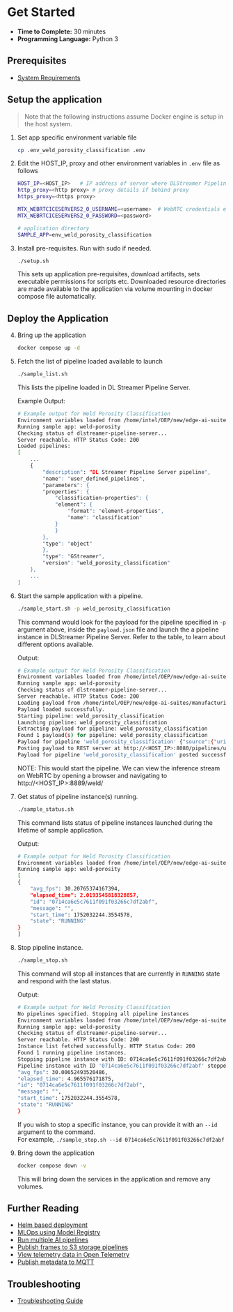 # Get Started

-   **Time to Complete:** 30 minutes
-   **Programming Language:**  Python 3

## Prerequisites

- [System Requirements](docs/user-guide/system-requirements.md)

## Setup the application
> Note that the following instructions assume Docker engine is setup in the host system.
1.  Set app specific environment variable file
    ```sh
    cp .env_weld_porosity_classification .env
    ```    

2.  Edit the HOST_IP, proxy and other environment variables in `.env` file as follows
    ```sh
    HOST_IP=<HOST_IP>   # IP address of server where DLStreamer Pipeline Server is running.
    http_proxy=<http proxy> # proxy details if behind proxy
    https_proxy=<https proxy>

    MTX_WEBRTCICESERVERS2_0_USERNAME=<username>  # WebRTC credentials e.g. intel1234
    MTX_WEBRTCICESERVERS2_0_PASSWORD=<password>

    # application directory
    SAMPLE_APP=env_weld_porosity_classification
    ```
3.  Install pre-requisites. Run with sudo if needed.
    ```sh
    ./setup.sh
    ```
    This sets up application pre-requisites, download artifacts, sets executable permissions for scripts etc. Downloaded resource directories are made available to the application via volume mounting in docker compose file automatically.

## Deploy the Application

4.  Bring up the application
    ```sh
    docker compose up -d
    ```
5.  Fetch the list of pipeline loaded available to launch
    ```sh
    ./sample_list.sh
    ```
    This lists the pipeline loaded in DL Streamer Pipeline Server.
    
    Example Output:

    ```sh
    # Example output for Weld Porosity Classification
    Environment variables loaded from /home/intel/OEP/new/edge-ai-suites/manufacturing-ai-suite/industrial-edge-insights-vision/.env
    Running sample app: weld-porosity
    Checking status of dlstreamer-pipeline-server...
    Server reachable. HTTP Status Code: 200
    Loaded pipelines:
    [
        ...
        {
            "description": "DL Streamer Pipeline Server pipeline",
            "name": "user_defined_pipelines",
            "parameters": {
            "properties": {
                "classification-properties": {
                "element": {
                    "format": "element-properties",
                    "name": "classification"
                }
                }
            },
            "type": "object"
            },
            "type": "GStreamer",
            "version": "weld_porosity_classification"
        },
        ...
    ]
    ```
6.  Start the sample application with a pipeline.
    ```sh
    ./sample_start.sh -p weld_porosity_classification
    ```
    This command would look for the payload for the pipeline specified in `-p` argument above, inside the `payload.json` file and launch the a pipeline instance in DLStreamer Pipeline Server. Refer to the table, to learn about different options available. 
    
    Output:

    ```sh
    # Example output for Weld Porosity Classification
    Environment variables loaded from /home/intel/OEP/new/edge-ai-suites/manufacturing-ai-suite/industrial-edge-insights-vision/.env
    Running sample app: weld-porosity
    Checking status of dlstreamer-pipeline-server...
    Server reachable. HTTP Status Code: 200
    Loading payload from /home/intel/OEP/new/edge-ai-suites/manufacturing-ai-suite/industrial-edge-insights-vision/apps/weld-porosity/payload.json
    Payload loaded successfully.
    Starting pipeline: weld_porosity_classification
    Launching pipeline: weld_porosity_classification
    Extracting payload for pipeline: weld_porosity_classification
    Found 1 payload(s) for pipeline: weld_porosity_classification
    Payload for pipeline 'weld_porosity_classification' {"source":{"uri":"file:///home/pipeline-server/resources/videos/welding.avi","type":"uri"},"destination":{"frame":{"type":"webrtc","peer-id":"weld"}},"parameters":{"classification-properties":{"model":"/home/pipeline-server/resources/models/weld-porosity/deployment/Classification/model/model.xml","device":"CPU"}}}
    Posting payload to REST server at http://<HOST_IP>:8080/pipelines/user_defined_pipelines/weld_porosity_classification
    Payload for pipeline 'weld_porosity_classification' posted successfully. Response: "6d06422c5c7511f091f03266c7df2abf"

    ```
    NOTE: This would start the pipeline. We can view the inference stream on WebRTC by opening a browser and navigating to http://<HOST_IP>:8889/weld/
    
7.  Get status of pipeline instance(s) running.
    ```sh
    ./sample_status.sh
    ```
    This command lists status of pipeline instances launched during the lifetime of sample application.
    
    Output:
    ```sh
    # Example output for Weld Porosity Classification
    Environment variables loaded from /home/intel/OEP/new/edge-ai-suites/manufacturing-ai-suite/industrial-edge-insights-vision/.env
    Running sample app: weld-porosity
    [
    {
        "avg_fps": 30.20765374167394,
        "elapsed_time": 2.0193545818328857,
        "id": "0714ca6e5c7611f091f03266c7df2abf",
        "message": "",
        "start_time": 1752032244.3554578,
        "state": "RUNNING"
    }
    ]
    ```
8.  Stop pipeline instance.
    ```sh
    ./sample_stop.sh
    ```
    This command will stop all instances that are currently in `RUNNING` state and respond with the last status.
    
    Output:
    ```sh
    # Example output for Weld Porosity Classification
    No pipelines specified. Stopping all pipeline instances
    Environment variables loaded from /home/intel/OEP/new/edge-ai-suites/manufacturing-ai-suite/industrial-edge-insights-vision/.env
    Running sample app: weld-porosity
    Checking status of dlstreamer-pipeline-server...
    Server reachable. HTTP Status Code: 200
    Instance list fetched successfully. HTTP Status Code: 200
    Found 1 running pipeline instances.
    Stopping pipeline instance with ID: 0714ca6e5c7611f091f03266c7df2abf
    Pipeline instance with ID '0714ca6e5c7611f091f03266c7df2abf' stopped successfully. Response: {
    "avg_fps": 30.00652493520486,
    "elapsed_time": 4.965576171875,
    "id": "0714ca6e5c7611f091f03266c7df2abf",
    "message": "",
    "start_time": 1752032244.3554578,
    "state": "RUNNING"
    }
    ```
    If you wish to stop a specific instance, you can provide it with an `--id` argument to the command.    
    For example, `./sample_stop.sh --id 0714ca6e5c7611f091f03266c7df2abf`

9.  Bring down the application
    ```sh
    docker compose down -v
    ```
    This will bring down the services in the application and remove any volumes.


## Further Reading
- [Helm based deployment](docs/user-guide/how-to-deploy-using-helm-charts.md)
- [MLOps using Model Registry](docs/user-guide/how-to-enable-mlops.md)
- [Run multiple AI pipelines](docs/user-guide/how-to-run-multiple-ai-pipelines.md)
- [Publish frames to S3 storage pipelines](docs/user-guide/how-to-run-store-frames-in-s3.md)
- [View telemetry data in Open Telemetry](docs/user-guide/how-to-view-telemetry-data.md)
- [Publish metadata to MQTT](docs/user-guide/how-to-start-mqtt-publisher.md)

## Troubleshooting
- [Troubleshooting Guide](docs/user-guide/troubleshooting-guide.md)
